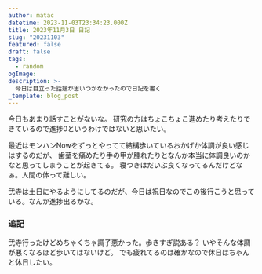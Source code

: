 ```yaml
---
author: matac
datetime: 2023-11-03T23:34:23.000Z
title: 2023年11月3日 日記
slug: "20231103"
featured: false
draft: false
tags:
  - random
ogImage: 
description: >-
  今日は目立った話題が思いつかなかったので日記を書く
_template: blog_post
---
```



今日もあまり話すことがないな。
研究の方はちょこちょこ進めたり考えたりできているので進捗0というわけではないと思いたい。

最近はモンハンNowをずっとやってて結構歩いているおかげか体調が良い感じはするのだが、
歯茎を痛めたり手の甲が腫れたりとなんか本当に体調良いのかなと思ってしまうことが起きてる。
寝つきはだいぶ良くなってるんだけどなぁ。人間の体って難しい。

弐寺は土日にやるようにしてるのだが、今日は祝日なのでこの後行こうと思っている。なんか進捗出るかな。

### 追記

弐寺行ったけどめちゃくちゃ調子悪かった。歩きすぎ説ある？
いやそんな体調が悪くなるほど歩いてはないけど。
でも疲れてるのは確かなので休日はちゃんと休日したい。
